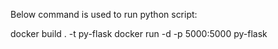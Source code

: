 Below command is used to run python script:

docker build . -t py-flask
docker run -d -p 5000:5000 py-flask

